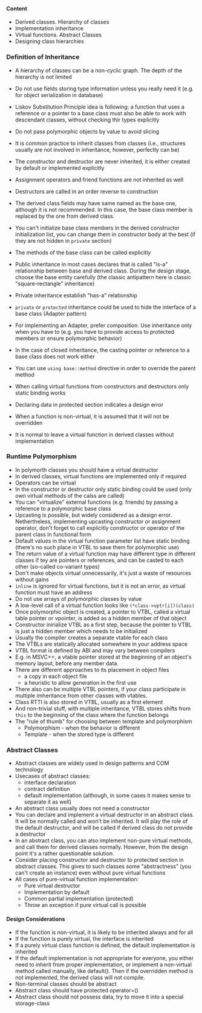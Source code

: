 #### Content
* Derived classes. Hierarchy of classes
* Implementation inheritance
* Virtual functions. Abstract Classes
* Designing class hierarchies


### Definition of Inheritance

* A hierarchy of classes can be a non-cyclic graph. The depth of the hierarchy is not limited
* Do not use fields storing type information unless you really need it (e.g. for object serialization in database)
* Liskov Substitution Principle idea is following: a function that uses a reference or a pointer to a base class 
  must also be able to work with descendant classes, without checking thir types explicitly
* Do not pass polymorphic objects by value to avoid slicing
* It is common practice to inherit classes from classes (i.e., structures usually are not involved in inheritance, however, perfectly can be)
* The constructor and destructor are never inherited, it is either created by default or implemented explicitly
* Assignment operators and friend functions are not inherited as well
* Destructors are called in an order reverse to construction
* The derived class fields may have same named as the base one, although it is not recommended.
  In this case, the base class member is replaced by the one from derived class.
* You can't initialize base class members in the derived constructor initialization list, 
  you can change them in constructor body at the best (if they are not hidden in `private` section)
* The methods of the base class can be called explicitly
* Public inheritance in most cases declares that is called "is-a" relationship between base and derived class.
  During the design stage, choose the base entity carefully (the classic antipattern here is classic "square-rectangle" inheritance)
* Private inheritance establish "has-a" relationship
* `private` or `protected` inheritance could be used to hide the interface of a base class (Adapter pattern)
* For implementing an Adapter, prefer composition. Use inheritance only when you have to
  (e.g. you have to provide access to protected members or ensure polymorphic behavior)
* In the case of closed inheritance, the casting pointer or reference to a base class does not work either
* You can use `using base::method` directive in order to override the parent method

* When calling virtual functions from constructors and destructors only static binding works
* Declaring data in protected section indicates a design error
* When a function is non-virtual, it is assumed that it will not be overridden
* It is normal to leave a virtual function in derived classes without implementation


### Runtime Polymorphism

* In polymorth classes you should have a virtual destructor
* In derived classes, virtual functions are implemented only if required
* Operators can be virtual
* In the constructor or destructor only static binding could be used (only own virtual methods of the calss are called)
* You can "virtualize" external functions (e.g. friends) by passing a reference to a polymorphic base class
* Upcasting is possible, but widely considered as a design error.
  Nethertheless, implementing upcasting constructor or assignment operator,
  don't forget to call explicitly constructor or operator of the parent class in functional form
* Default values in the virtual function parameter list have static binding
  (there's no such place in VTBL to save them for polymorphic use)
* The return value of a virtual function may have different type in different classes if tey are
  pointers or references, and can be casted to each other (so-called co-variant types)
* Don't make objects virtual unnecessarily, it's just a waste of resources without gains
* `inline` is ignored for virtual functions, but it is not an error, as virtual function must have an address
* Do not use arrays of polymorphic classes by value
* A low-level call of a virtual function looks like `(*class->vptr[i])(class)`
* Once polymorphic object is created, a pointer to VTBL, called a virtual table pointer or vpointer, 
  is added as a hidden member of that object
* Constructor inirialize VTBL as a first step, because the pointer to VTBL is just a hidden member which needs to be initialized
* Usually the compiler creates a separate vtable for each class
* The VTBLs are statically allocated somewhere in your address space
* VTBL format is defined by ABI and may vary between compilers
* E.g. in MSVC++, a vtable pointer stored at the beginning of an object's memory layout, before any member data.
* There are different approaches to its placement in object files
  * a copy in each object file
  * a heuristic to allow generation in the first use
* There also can be multiple VTBL pointers, if your class participate in multiple imheritance from other classes with vtables.
* Class RTTI is also stored in VTBL, usually as a first element
* And non-trivial stuff, with multiple inheritance, VTBL stores shifts from `this` to the beginning of the class where the function belongs
* The "rule of thumb" for choosing between template and polymorphism
  * Polymorphism - when the behavior is different
  * Template - when the stored type is different

### Abstract Classes

* Abstract classes are widely used in design patterns and COM technology
* Usecases of abstract classes:
  * interface declaration
  * contract definition
  * default implementation (although, in some cases it makes sense to separate it as well)
* An abstract class usually does not need a constructor
* You can declare and implement a virtual destructor in an abstract class. It will be normally called and won't be inherited.
  It will play the role of the default destructor, and will be called if derived class do not provide a destructor
* In an abstract class, you can also implement non-pure virtual methods, and call them for derived classes normally.
  However, from the design point it's a rather questionable solution.
* Consider placing constructor and destructor to protected section in abstract classes. 
  This gives to such classes some "abstractness" (you can't create an instance) even without pure virtual functions
* All cases of pure-virtual function implementation:
  * Pure virtual destructor
  * Implementation by default
  * Common partial implementation (protected)
  * Throw an exception if pure virtual call is possible

#### Design Considerations

* If the function is non-virtual, it is likely to be inherited always and for all
* If the function is purely virtual, the interface is inherited
* If a purely virtual class function is defined, the default implementation is inherited
* If the default implementation is not appropriate for everyone, you either need to inherit from proper implementation,
  or implement a non-virtual method called manually, like default(). 
  Then if the overridden method is not implemented, the derived class will not compile.
* Non-terminal classes should be abstract
* Abstract class should have protected operator=()
* Abstract class should not possess data, try to move it into a special storage-class
